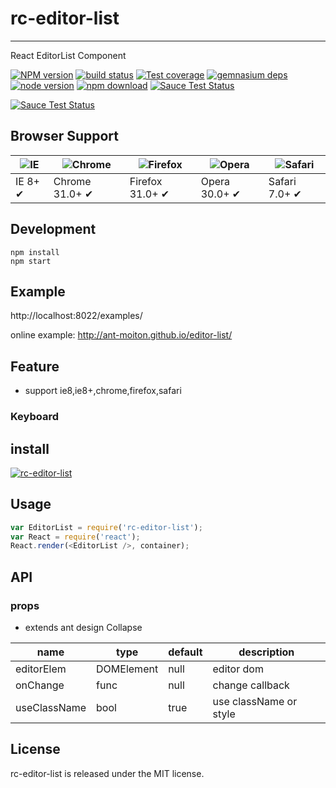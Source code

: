 # rc-editor-list
---

React EditorList Component


[![NPM version][npm-image]][npm-url]
[![build status][travis-image]][travis-url]
[![Test coverage][coveralls-image]][coveralls-url]
[![gemnasium deps][gemnasium-image]][gemnasium-url]
[![node version][node-image]][node-url]
[![npm download][download-image]][download-url]
[![Sauce Test Status](https://saucelabs.com/buildstatus/rc-editor-list)](https://saucelabs.com/u/rc-editor-list)

[![Sauce Test Status](https://saucelabs.com/browser-matrix/rc-editor-list.svg)](https://saucelabs.com/u/rc-editor-list)

[npm-image]: http://img.shields.io/npm/v/rc-editor-list.svg?style=flat-square
[npm-url]: http://npmjs.org/package/rc-editor-list
[travis-image]: https://img.shields.io/travis/ant-moiton/editor-list.svg?style=flat-square
[travis-url]: https://travis-ci.org/ant-moiton/editor-list
[coveralls-image]: https://img.shields.io/coveralls/ant-moiton/editor-list.svg?style=flat-square
[coveralls-url]: https://coveralls.io/r/ant-moiton/editor-list?branch=master
[gemnasium-image]: http://img.shields.io/gemnasium/ant-moiton/editor-list.svg?style=flat-square
[gemnasium-url]: https://gemnasium.com/ant-moiton/editor-list
[node-image]: https://img.shields.io/badge/node.js-%3E=_0.10-green.svg?style=flat-square
[node-url]: http://nodejs.org/download/
[download-image]: https://img.shields.io/npm/dm/rc-editor-list.svg?style=flat-square
[download-url]: https://npmjs.org/package/rc-editor-list


## Browser Support

|![IE](https://raw.github.com/alrra/browser-logos/master/internet-explorer/internet-explorer_48x48.png) | ![Chrome](https://raw.github.com/alrra/browser-logos/master/chrome/chrome_48x48.png) | ![Firefox](https://raw.github.com/alrra/browser-logos/master/firefox/firefox_48x48.png) | ![Opera](https://raw.github.com/alrra/browser-logos/master/opera/opera_48x48.png) | ![Safari](https://raw.github.com/alrra/browser-logos/master/safari/safari_48x48.png)|
| --- | --- | --- | --- | --- |
| IE 8+ ✔ | Chrome 31.0+ ✔ | Firefox 31.0+ ✔ | Opera 30.0+ ✔ | Safari 7.0+ ✔ |

## Development

```
npm install
npm start
```

## Example

http://localhost:8022/examples/


online example: http://ant-moiton.github.io/editor-list/


## Feature

* support ie8,ie8+,chrome,firefox,safari

### Keyboard


## install


[![rc-editor-list](https://nodei.co/npm/rc-editor-list.png)](https://npmjs.org/package/rc-editor-list)


## Usage

```js
var EditorList = require('rc-editor-list');
var React = require('react');
React.render(<EditorList />, container);
```

## API

### props

- extends ant design Collapse

| name        |type             |default     |description           |
|------------|----------------|---------|----------------|
| editorElem | DOMElement     | null    | editor dom |
| onChange   | func           | null    | change callback |
| useClassName | bool   | true   |  use className or style |


## License

rc-editor-list is released under the MIT license.
